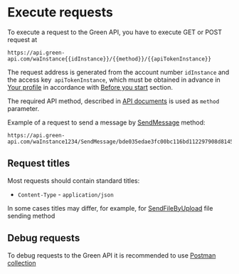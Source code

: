 # Execute requests

To execute a request to the Green API, you have to execute GET or POST request at  

```
https://api.green-api.com/waInstance{{idInstance}}/{{method}}/{{apiTokenInstance}}
```

The request address is generated from the account number `idInstance` and the access key` apiTokenInstance`, which must be obtained in advance in [Your profile](https://console.green-api.com) in accordance with [Before you start](before-start.md#parameters) section.

The required API method, described in [API documents](api/index.md) is used as `method` parameter. 

Example of a request to send a message by [SendMessage](api/sending/SendMessage.md) method:
```
https://api.green-api.com/waInstance1234/SendMessage/bde035edae3fc00bc116bd112297908d8145e5ba8decc5d884
```

## Request titles
Most requests should contain standard titles:

- `Content-Type` - `application/json`

In some cases titles may differ, for example, for [SendFileByUpload](api/sending/SendFileByUpload.md) file sending method  

## Debug requests

To debug requests to the Green API it is recommended to use [Postman collection](postman-collection.md)

